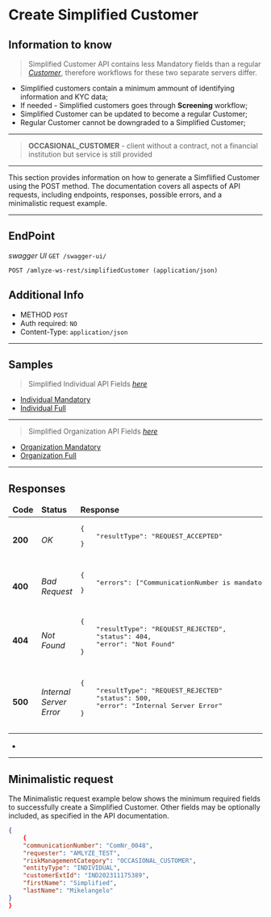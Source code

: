 # Create Simplified Customer


## Information to know

>Simplified Customer API contains less Mandatory fields than a regular [*Customer*](../customer/README.md),
therefore workflows for these two separate servers differ.

* Simplified customers contain a minimum ammount of identifying information and KYC data;
* If needed - Simplified customers goes through <b>Screening</b> workflow;
* Simplified Customer can be updated to become a regular Customer;
* Regular Customer cannot be downgraded to a Simplified Customer;
  
---
><b>OCCASIONAL_CUSTOMER</b> - client without a contract, not a financial institution but service is still provided 

---
 
 This section provides information on how to generate a Simflified Customer using the POST method. The documentation covers all aspects of API requests, including endpoints, responses, possible errors, and a minimalistic request example.

------------


## EndPoint

*swagger UI* `GET /swagger-ui/`

`POST /amlyze-ws-rest/simplifiedCustomer (application/json)`

  ## Additional Info

* METHOD ` POST ` 
* Auth required: `NO`
* Content-Type: `application/json`
---

## Samples
>Simplified Individual API Fields [*here*](../simplifiedCustomer/INDIVIDUAL/simplified_INDIVIDUAL_Fields.md) 

* [Individual Mandatory](../simplifiedCustomer/INDIVIDUAL/INDIVIDUAL_Samples/simplified_Mandatory.json) 
* [Individual Full](../simplifiedCustomer/INDIVIDUAL/INDIVIDUAL_Samples/simplified_Full.json)


--- 

  >Simplified Organization API Fields [*here*](../simplifiedCustomer/ORGANIZATION/simplified_ORGANIZATION_Fields.md) 

* [Organization Mandatory](../simplifiedCustomer/ORGANIZATION/ORGANIZATION_Samples/simplified_Mandatory.json) 
* [Organization Full](../simplifiedCustomer/ORGANIZATION/ORGANIZATION_Samples/simplified_Full.json)
----------------------

## Responses

<table>
    <thead>
        <tr>
            <td><b>Code</b></td>
            <td><b>Status</b></td>
            <td><b>Response</b></td>
        </tr>
    </thead>
    <tbody>
        <tr>
            <td><b>200</b></td>
            <td><i>OK</i></td>
            <td>
                <pre>
{
    "resultType": "REQUEST_ACCEPTED"
}
                </pre>
            </td>
        </tr>
        <tr>
            <td><b>400</b></td>
            <td><i>Bad Request</i></td>
            <td> 
                <pre>
{
    "errors": ["CommunicationNumber is mandatory"]
}
                </pre>
            </td>
        </tr>
            <tr>
            <td><b>404</b></td>
            <td><i>Not Found</i></td>
            <td> 
                <pre>
{
    "resultType": "REQUEST_REJECTED",
    "status": 404,
    "error": "Not Found"
}
                </pre>
            </td>
        </tr>
        <tr>
            <td><b>500</b></td>
            <td><i>Internal Server Error</i></td>
            <td> 
                <pre>
{
    "resultType": "REQUEST_REJECTED"
    "status": 500,
    "error": "Internal Server Error"
}
                </pre>
            </td>
        </tr>
    </tbody>
</table>


-


------


## Minimalistic request

The Minimalistic request example below shows the minimum required fields to successfully create a Simplified Customer. Other fields may be optionally included, as specified in the API documentation.



```json
{
	{
    "communicationNumber": "ComNr_0048",
    "requester": "AMLYZE_TEST",
    "riskManagementCategory": "OCCASIONAL_CUSTOMER",
    "entityType": "INDIVIDUAL",
    "customerExtId": "IND202311175389",
    "firstName": "Simplified",
    "lastName": "Mikelangelo"
}
}
```



